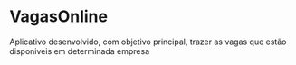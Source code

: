 # VagasOnline
Aplicativo desenvolvido, com objetivo principal, trazer as vagas que estão disponiveis em determinada empresa
